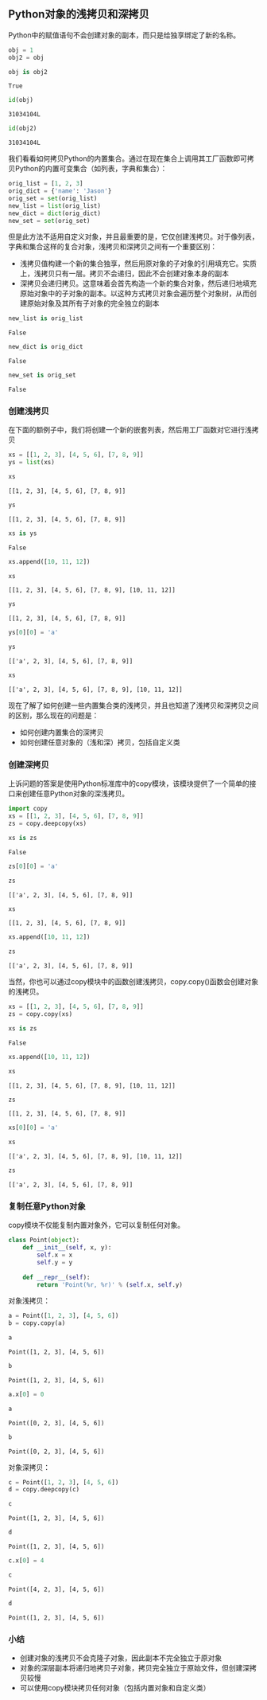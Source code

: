 
## Python对象的浅拷贝和深拷贝
Python中的赋值语句不会创建对象的副本，而只是给独享绑定了新的名称。


```python
obj = 1
obj2 = obj
```


```python
obj is obj2
```




    True




```python
id(obj)
```




    31034104L




```python
id(obj2)
```




    31034104L



我们看看如何拷贝Python的内置集合。通过在现在集合上调用其工厂函数即可拷贝Python的内置可变集合（如列表，字典和集合）：


```python
orig_list = [1, 2, 3]
orig_dict = {'name': 'Jason'}
orig_set = set(orig_list)
new_list = list(orig_list)
new_dict = dict(orig_dict)
new_set = set(orig_set)
```

但是此方法不适用自定义对象，并且最重要的是，它仅创建浅拷贝。对于像列表，字典和集合这样的复合对象，浅拷贝和深拷贝之间有一个重要区别：
* 浅拷贝值构建一个新的集合独享，然后用原对象的子对象的引用填充它。实质上，浅拷贝只有一层。拷贝不会递归，因此不会创建对象本身的副本
* 深拷贝会递归拷贝。这意味着会首先构造一个新的集合对象，然后递归地填充原始对象中的子对象的副本。以这种方式拷贝对象会遍历整个对象树，从而创建原始对象及其所有子对象的完全独立的副本


```python
new_list is orig_list
```




    False




```python
new_dict is orig_dict
```




    False




```python
new_set is orig_set
```




    False



### 创建浅拷贝
在下面的额例子中，我们将创建一个新的嵌套列表，然后用工厂函数对它进行浅拷贝


```python
xs = [[1, 2, 3], [4, 5, 6], [7, 8, 9]]
ys = list(xs)
```


```python
xs
```




    [[1, 2, 3], [4, 5, 6], [7, 8, 9]]




```python
ys
```




    [[1, 2, 3], [4, 5, 6], [7, 8, 9]]




```python
xs is ys
```




    False




```python
xs.append([10, 11, 12])
```


```python
xs
```




    [[1, 2, 3], [4, 5, 6], [7, 8, 9], [10, 11, 12]]




```python
ys
```




    [[1, 2, 3], [4, 5, 6], [7, 8, 9]]




```python
ys[0][0] = 'a'
```


```python
ys
```




    [['a', 2, 3], [4, 5, 6], [7, 8, 9]]




```python
xs
```




    [['a', 2, 3], [4, 5, 6], [7, 8, 9], [10, 11, 12]]



现在了解了如何创建一些内置集合类的浅拷贝，并且也知道了浅拷贝和深拷贝之间的区别，那么现在的问题是：
* 如何创建内置集合的深拷贝
* 如何创建任意对象的（浅和深）拷贝，包括自定义类

### 创建深拷贝
上诉问题的答案是使用Python标准库中的copy模块，该模块提供了一个简单的接口来创建任意Python对象的深浅拷贝。


```python
import copy
xs = [[1, 2, 3], [4, 5, 6], [7, 8, 9]]
zs = copy.deepcopy(xs)
```


```python
xs is zs
```




    False




```python
zs[0][0] = 'a'
```


```python
zs
```




    [['a', 2, 3], [4, 5, 6], [7, 8, 9]]




```python
xs
```




    [[1, 2, 3], [4, 5, 6], [7, 8, 9]]




```python
xs.append([10, 11, 12])
```


```python
zs
```




    [['a', 2, 3], [4, 5, 6], [7, 8, 9]]



当然，你也可以通过copy模块中的函数创建浅拷贝，copy.copy()函数会创建对象的浅拷贝。


```python
xs = [[1, 2, 3], [4, 5, 6], [7, 8, 9]]
zs = copy.copy(xs)
```


```python
xs is zs
```




    False




```python
xs.append([10, 11, 12])
```


```python
xs
```




    [[1, 2, 3], [4, 5, 6], [7, 8, 9], [10, 11, 12]]




```python
zs
```




    [[1, 2, 3], [4, 5, 6], [7, 8, 9]]




```python
xs[0][0] = 'a'
```


```python
xs
```




    [['a', 2, 3], [4, 5, 6], [7, 8, 9], [10, 11, 12]]




```python
zs
```




    [['a', 2, 3], [4, 5, 6], [7, 8, 9]]



### 复制任意Python对象
copy模块不仅能复制内置对象外，它可以复制任何对象。


```python
class Point(object):
    def __init__(self, x, y):
        self.x = x
        self.y = y
    
    def __repr__(self):
        return 'Point(%r, %r)' % (self.x, self.y)
```

对象浅拷贝：


```python
a = Point([1, 2, 3], [4, 5, 6])
b = copy.copy(a)
```


```python
a
```




    Point([1, 2, 3], [4, 5, 6])




```python
b
```




    Point([1, 2, 3], [4, 5, 6])




```python
a.x[0] = 0
```


```python
a
```




    Point([0, 2, 3], [4, 5, 6])




```python
b
```




    Point([0, 2, 3], [4, 5, 6])



对象深拷贝：


```python
c = Point([1, 2, 3], [4, 5, 6])
d = copy.deepcopy(c)
```


```python
c
```




    Point([1, 2, 3], [4, 5, 6])




```python
d
```




    Point([1, 2, 3], [4, 5, 6])




```python
c.x[0] = 4
```


```python
c
```




    Point([4, 2, 3], [4, 5, 6])




```python
d
```




    Point([1, 2, 3], [4, 5, 6])



### 小结
* 创建对象的浅拷贝不会克隆子对象，因此副本不完全独立于原对象
* 对象的深层副本将递归地拷贝子对象，拷贝完全独立于原始文件，但创建深拷贝较慢
* 可以使用copy模块拷贝任何对象（包括内置对象和自定义类）
